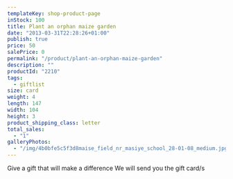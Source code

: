 ```yaml
---
templateKey: shop-product-page
inStock: 100
title: Plant an orphan maize garden
date: "2013-03-31T22:28:26+01:00"
publish: true
price: 50
salePrice: 0
permalink: "/product/plant-an-orphan-maize-garden"
description: ""
productId: "2210"
tags:
  - giftlist
size: card
weight: 4
length: 147
width: 104
height: 3
product_shipping_class: letter
total_sales:
  - "1"
galleryPhotos:
  - "/img/4b0bfe5c5f3d8maise_field_nr_masiye_school_28-01-08_medium.jpg"
---
```


Give a gift that will make a difference We will send you the gift card/s

